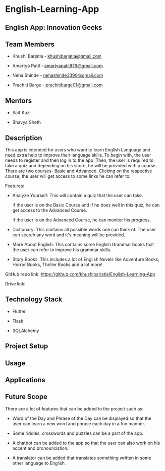 # English-Learning-App

## English App: Innovation Geeks

## Team Members

   * Khushi Barjatia - khushibarjatia@gmail.com
   
   * Amartya Patil - amartyapatil879@gmail.com 
   
   * Neha Shinde - nehashinde3399@gmail.com
   
   * Prachiti Barge - prachitibarge01@gmail.com 
   
## Mentors

   * Saif Kazi
   
   * Bhavya Sheth

## Description

This app is intended for users who want to learn English Language and need extra help to improve their language skills. To begin with, the user needs to register and then log in to the app. Then, the user is required to take a quiz and depending on his score, he will be provided with a course. There are two courses- Basic and Advanced. Clicking on the respective course, the user will get access to some links he can refer to. 

Features:

* Analyze Yourself: This will contain a quiz that the user can take.

  If the user is on the Basic Course and if he does well in this quiz, he can get access to the Advanced Course.
  
  If the user is on the Advanced Course, he can monitor his progress.
  
* Dictionary: This contains all possible words one can think of. The user can search any word and it's meaning will be provided.

* More About English: This contains some English Grammar books that the user can refer to improve his grammar skills.

* Story Books: This includes a lot of English Novels like Adventure Books, Horror Books, Thriller Books and a lot more!

GitHub repo link: https://github.com/khushibarjatia/English-Learning-App 

Drive link: 

## Technology Stack

   * Flutter
   
   * Flask
   
   * SQLAlchemy 
   
## Project Setup



## Usage



## Applications



## Future Scope

There are a lot of features that can be added to the project such as:
   
   * Word of the Day and Phrase of the Day can be displayed so that the user can learn a new word and phrase each day in a fun manner.
   
   * Some riddles, crosswords and puzzles can be a part of the app.
   
   * A chatbot can be added to the app so that the user can also work on his accent and pronounciation.
   
   * A translator can be added that translates something written in some other language to English. 











